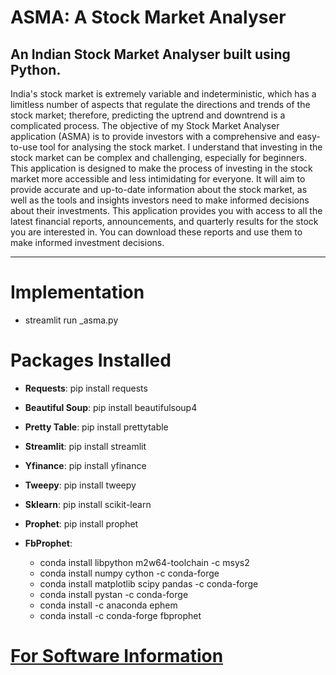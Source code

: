 # ASMA: A Stock Market Analyser
An Indian Stock Market Analyser built using Python.
---
<p> India's stock market is extremely variable and indeterministic, which has a limitless number of aspects that regulate the directions and trends of the stock market; therefore, predicting the uptrend and downtrend is a complicated process.
The objective of my Stock Market Analyser application (ASMA) is to provide investors with a comprehensive and easy-to-use tool for analysing the stock market. I understand that investing in the stock market can be complex and challenging, especially for beginners. This application is designed to make the process of investing in the stock market more accessible and less intimidating for everyone. It will aim to provide accurate and up-to-date information about the stock market, as well as the tools and insights investors need to make informed decisions about their investments.
This application provides you with access to all the latest financial reports, announcements, and quarterly results for the stock you are interested in. You can download these reports and use them to make informed investment decisions.</p>

---

# Implementation
- streamlit run _asma.py

# Packages Installed

- **Requests**: pip install requests
- **Beautiful Soup**: pip install beautifulsoup4
- **Pretty Table**: pip install prettytable
- **Streamlit**: pip install streamlit
- **Yfinance**: pip install yfinance
- **Tweepy**: pip install tweepy
- **Sklearn**: pip install scikit-learn
- **Prophet**: pip install prophet

- **FbProphet**:
  - conda install libpython m2w64-toolchain -c msys2
  - conda install numpy cython -c conda-forge
  - conda install matplotlib scipy pandas -c conda-forge
  - conda install pystan -c conda-forge
  - conda install -c anaconda ephem
  - conda install -c conda-forge fbprophet


# [For Software Information](https://github.com/RahulRoy-rsp/ASMA-A-Stock-Market-Analyser/blob/main/Softwares/sofwares.md)
